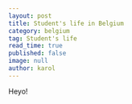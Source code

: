 ```yaml
---
layout: post
title: Student's life in Belgium
category: belgium
tag: Student's life
read_time: true
published: false
image: null
author: karol
---
```

Heyo!
